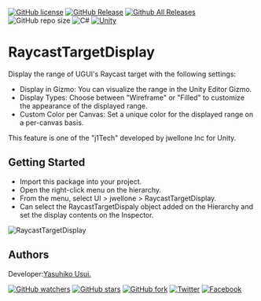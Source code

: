 [![GitHub license](https://img.shields.io/github/license/jwellone/RaycastTargetDisplay.svg?style=plastic)](https://github.com/jwellone/RaycastTargetDisplay/blob/main/LICENSE)
[![GitHub Release](https://img.shields.io/github/v/release/jwellone/RaycastTargetDisplay.svg?style=plastic)](https://GitHub.com/jwellone/RaycastTargetDisplay/releases/latest)
[![Github All Releases](https://img.shields.io/github/downloads/jwellone/RaycastTargetDisplay/total?color=blue&style=plastic)](https://GitHub.com/jwellone/RaycastTargetDisplay/releases)
![GitHub repo size](https://img.shields.io/github/repo-size/jwellone/RaycastTargetDisplay?label=size&style=plastic)
![C#](https://img.shields.io/badge/C%23-239120?logo=c-sharp&style=plastic)
[![Unity](https://img.shields.io/badge/Unity-100000?logo=unity&style=plastic)](https://unity.com)


# RaycastTargetDisplay
Display the range of UGUI's Raycast target with the following settings:

- Display in Gizmo: You can visualize the range in the Unity Editor Gizmo.
- Display Types: Choose between "Wireframe" or "Filled" to customize the appearance of the displayed range.
- Custom Color per Canvas: Set a unique color for the displayed range on a per-canvas basis.

This feature is one of the "j1Tech" developed by jwellone Inc for Unity.

## Getting Started
- Import this package into your project.
- Open the right-click menu on the hierarchy.
- From the menu, select UI > jwellone > RaycastTargetDisplay.
- Can select the RaycastTargetDispaly object added on the Hierarchy and set the display contents on the Inspector.

![RaycastTargetDisplay](https://github.com/jwellone/RaycastTargetDisplay/assets/85072161/c2a1ebb5-561e-4b9a-ba66-01ee166fb30e)

## Authors
Developer:[Yasuhiko Usui.](https://github.com/UsuiYasuhiko-jw1)

[![GitHub watchers](https://img.shields.io/github/watchers/jwellone/RaycastTargetDisplay.svg?style=social&label=Watch)](https://GitHub.com/jwellone/RaycastTargetDisplay/watchers/)
[![GitHub stars](https://img.shields.io/github/stars/jwellone/RaycastTargetDisplay.svg?style=social&label=Stars)](https://GitHub.com/jwellone/RaycastTargetDisplay/stargazers)
[![GitHub fork](https://img.shields.io/github/forks/jwellone/RaycastTargetDisplay.svg?style=social&label=Fork)](https://GitHub.com/jwellone/RaycastTargetDisplay/network/members)
[![Twitter](https://img.shields.io/twitter/follow/jwellone?label=Twitter&logo=twitter&style=social)](http://twitter.com/jwellone)
[![Facebook](https://img.shields.io/badge/Facebook-1877F2?style=for-the-badge&logo=facebook&logoColor=white&style=plastic)](https://www.facebook.com/jwellone)
